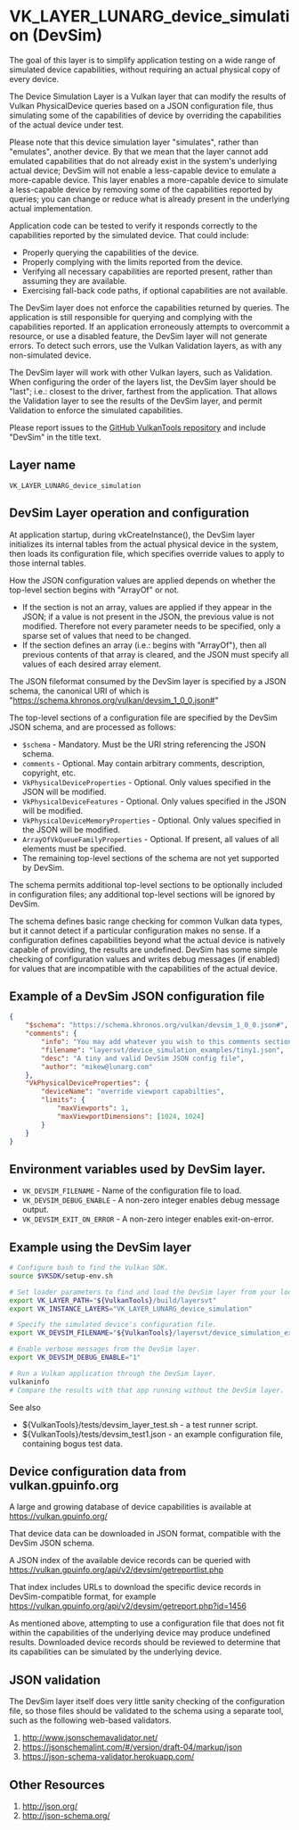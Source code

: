 # VK_LAYER_LUNARG_device_simulation (DevSim)
The goal of this layer is to simplify application testing on a wide range of simulated device capabilities, without requiring an actual physical copy of every device.

The Device Simulation Layer is a Vulkan layer that can modify the results of Vulkan PhysicalDevice queries based on a JSON configuration file, thus simulating some of the capabilities of device by overriding the capabilities of the actual device under test.

Please note that this device simulation layer "simulates", rather than "emulates", another device.
By that we mean that the layer cannot add emulated capabilities that do not already exist in the system's underlying actual device;
DevSim will not enable a less-capable device to emulate a more-capable device.
This layer enables a more-capable device to simulate a less-capable device by removing some of the capabilities reported by queries;
you can change or reduce what is already present in the underlying actual implementation.

Application code can be tested to verify it responds correctly to the capabilities reported by the simulated device.
That could include:
* Properly querying the capabilities of the device.
* Properly complying with the limits reported from the device.
* Verifying all necessary capabilities are reported present, rather than assuming they are available.
* Exercising fall-back code paths, if optional capabilities are not available.

The DevSim layer does not enforce the capabilities returned by queries.
The application is still responsible for querying and complying with the capabilities reported.
If an application erroneously attempts to overcommit a resource, or use a disabled feature, the DevSim layer will not generate errors.
To detect such errors, use the Vulkan Validation layers, as with any non-simulated device.

The DevSim layer will work with other Vulkan layers, such as Validation.
When configuring the order of the layers list, the DevSim layer should be "last";
i.e.: closest to the driver, farthest from the application.
That allows the Validation layer to see the results of the DevSim layer, and permit Validation to enforce the simulated capabilities.

Please report issues to the [GitHub VulkanTools repository](https://github.com/LunarG/VulkanTools/issues) and include "DevSim" in the title text.

## Layer name
`VK_LAYER_LUNARG_device_simulation`

## DevSim Layer operation and configuration
At application startup, during vkCreateInstance(), the DevSim layer initializes its internal tables from the actual physical device in the system, then loads its configuration file, which specifies override values to apply to those internal tables.

How the JSON configuration values are applied depends on whether the top-level section begins with "ArrayOf" or not.
* If the section is not an array, values are applied if they appear in the JSON; if a value is not present in the JSON, the previous value is not modified.
Therefore not every parameter needs to be specified, only a sparse set of values that need to be changed.
* If the section defines an array (i.e.: begins with "ArrayOf"), then all previous contents of that array is cleared, and the JSON must specify all values of each desired array element.

The JSON fileformat consumed by the DevSim layer is specified by a JSON schema, the canonical URI of which is "https://schema.khronos.org/vulkan/devsim_1_0_0.json#"

The top-level sections of a configuration file are specified by the DevSim JSON schema, and are processed as follows:
* `$schema` - Mandatory.  Must be the URI string referencing the JSON schema.
* `comments` - Optional.  May contain arbitrary comments, description, copyright, etc.
* `VkPhysicalDeviceProperties` - Optional.  Only values specified in the JSON will be modified.
* `VkPhysicalDeviceFeatures` - Optional.  Only values specified in the JSON will be modified.
* `VkPhysicalDeviceMemoryProperties` - Optional.  Only values specified in the JSON will be modified.
* `ArrayOfVkQueueFamilyProperties` - Optional.  If present, all values of all elements must be specified.
* The remaining top-level sections of the schema are not yet supported by DevSim.

The schema permits additional top-level sections to be optionally included in configuration files;
any additional top-level sections will be ignored by DevSim.

The schema defines basic range checking for common Vulkan data types, but it cannot detect if a particular configuration makes no sense.
If a configuration defines capabilities beyond what the actual device is natively capable of providing, the results are undefined.
DevSim has some simple checking of configuration values and writes debug messages (if enabled) for values that are incompatible with the capabilities of the actual device.

## Example of a DevSim JSON configuration file
```json
{
    "$schema": "https://schema.khronos.org/vulkan/devsim_1_0_0.json#",
    "comments": {
        "info": "You may add whatever you wish to this comments section",
        "filename": "layersvt/device_simulation_examples/tiny1.json",
        "desc": "A tiny and valid DevSim JSON config file",
        "author": "mikew@lunarg.com"
    },
    "VkPhysicalDeviceProperties": {
        "deviceName": "override viewport capabilties",
        "limits": {
            "maxViewports": 1,
            "maxViewportDimensions": [1024, 1024]
        }
    }
}
```

## Environment variables used by DevSim layer.

* `VK_DEVSIM_FILENAME` - Name of the configuration file to load.
* `VK_DEVSIM_DEBUG_ENABLE` - A non-zero integer enables debug message output.
* `VK_DEVSIM_EXIT_ON_ERROR` - A non-zero integer enables exit-on-error.

## Example using the DevSim layer
```bash
# Configure bash to find the Vulkan SDK.
source $VKSDK/setup-env.sh

# Set loader parameters to find and load the DevSim layer from your local VulkanTools build.
export VK_LAYER_PATH="${VulkanTools}/build/layersvt"
export VK_INSTANCE_LAYERS="VK_LAYER_LUNARG_device_simulation"

# Specify the simulated device's configuration file.
export VK_DEVSIM_FILENAME="${VulkanTools}/layersvt/device_simulation_examples/tiny1.json" 

# Enable verbose messages from the DevSim layer.
export VK_DEVSIM_DEBUG_ENABLE="1"

# Run a Vulkan application through the DevSim layer.
vulkaninfo
# Compare the results with that app running without the DevSim layer.
```
See also
* ${VulkanTools}/tests/devsim_layer_test.sh - a test runner script.
* ${VulkanTools}/tests/devsim_test1.json - an example configuration file, containing bogus test data.

## Device configuration data from vulkan.gpuinfo.org
A large and growing database of device capabilities is available at https://vulkan.gpuinfo.org/

That device data can be downloaded in JSON format, compatible with the DevSim JSON schema.

A JSON index of the available device records can be queried with https://vulkan.gpuinfo.org/api/v2/devsim/getreportlist.php

That index includes URLs to download the specific device records in DevSim-compatible format, for example https://vulkan.gpuinfo.org/api/v2/devsim/getreport.php?id=1456

As mentioned above, attempting to use a configuration file that does not fit within the capabilities of the underlying device may produce undefined results.
Downloaded device records should be reviewed to determine that its capabilities can be simulated by the underlying device.

## JSON validation
The DevSim layer itself does very little sanity checking of the configuration file, so those files should be validated to the schema using a separate tool, such as the following web-based validators.
1. http://www.jsonschemavalidator.net/
1. https://jsonschemalint.com/#/version/draft-04/markup/json
1. https://json-schema-validator.herokuapp.com/

## Other Resources
1. http://json.org/
1. http://json-schema.org/

